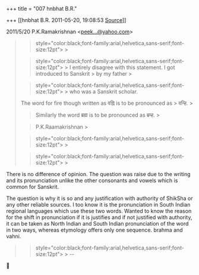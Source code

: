 +++
title = "007 hnbhat B.R."

+++
[[hnbhat B.R.	2011-05-20, 19:08:53 [Source](https://groups.google.com/g/samskrita/c/l85fCym6klM)]]



  
  

2011/5/20 P.K.Ramakrishnan \<[peek...@yahoo.com]()\>

  

> 
> > 
> >  style="color:black;font-family:arial,helvetica,sans-serif;font-size:12pt"> >
> 
> >  style="color:black;font-family:arial,helvetica,sans-serif;font-size:12pt"> >
> I entirely disagree with this statement. I got introduced to Sanskrit > by my father >
> 
> >  style="color:black;font-family:arial,helvetica,sans-serif;font-size:12pt"> >
> who was a Sanskrit scholar.
> > 
> >   
> The word for fire though written as वह्नि is to be pronounced as > वन्हि. >
> 
> >   
> > 
> > 
> > Similarly the word ब्रह्म is to be pronounced as ब्रम्ह. >
> 
> > 
> >   
> > 
> > 
> > P.K.Raamakrishnan >
> 
> >  style="color:black;font-family:arial,helvetica,sans-serif;font-size:12pt"> >
>   
> > 
> >  style="color:black;font-family:arial,helvetica,sans-serif;font-size:12pt"> >
> 
> > 
> > 

  

There is no difference of opinion. The question was raise due to the writing and its pronunciation unlike the other consonants and vowels which is common for Sanskrit.

  

The question is why it is so and any justification with authority of ShikSha or any other reliable sources. I too know it is the pronunciation in South Indian regional languages which use these two words. Wanted to know the reason for the shift in pronunciation if it is justifies and if not justified with authority, it can be taken as North Indian and South Indian pronunciation of the word in two ways, whereas etymology offers only one sequence. brahma and vahni.

  

  



> 
> > 
> >  style="color:black;font-family:arial,helvetica,sans-serif;font-size:12pt"> >
> --
> > 
> > 
> > 



